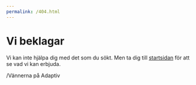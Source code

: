 ```yaml
---
permalink: /404.html
---
```


# Vi beklagar

Vi kan inte hjälpa dig med det som du sökt. Men ta dig till [startsidan](https://adaptiv.se) för att se vad vi kan erbjuda.

/Vännerna på Adaptiv
